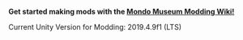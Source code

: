 **Get started making mods with the [Mondo Museum Modding Wiki!](https://github.com/ViewportGames/MondoMuseumModding/wiki)**

Current Unity Version for Modding: 2019.4.9f1 (LTS)
